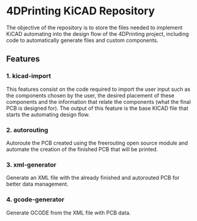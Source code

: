 # 4DPrinting KiCAD Repository
The objective of the repository is to store the files needed to implement KiCAD automating into the design flow of the 4DPrinting project, including code to automatically generate files and custom components.

## Features 
### 1. kicad-import
This features consist on the code required to import the user input such as the components chosen by the user, the desired placement of these components and the information that relate the components (what the final PCB is designed for). The output of this feature is the base KICAD file that starts the automating design flow.
### 2. autorouting
Autoroute the PCB created using the freerouting open source module and automate the creation of the finished PCB that will be printed.
### 3. xml-generator
Generate an XML file with the already finished and autorouted PCB for better data management.
### 4. gcode-generator
Generate GCODE from the XML file with PCB data.
